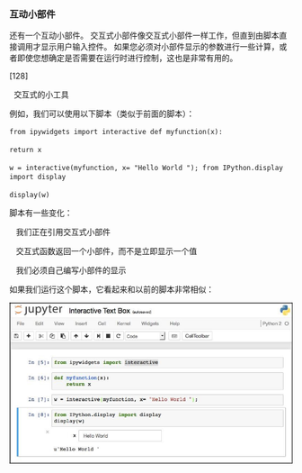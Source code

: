 ### 互动小部件

还有一个互动小部件。 交互式小部件像交互式小部件一样工作，但直到由脚本直接调用才显示用户输入控件。 如果您必须对小部件显示的参数进行一些计算，或者即使您想确定是否需要在运行时进行控制，这也是非常有用的。
 



[128]

 
交互式的小工具

例如，我们可以使用以下脚本（类似于前面的脚本）：


```
from ipywidgets import interactive def myfunction(x):

return x

w = interactive(myfunction, x= "Hello World "); from IPython.display import display

display(w)

```
脚本有一些变化：

   我们正在引用交互式小部件

   交互式函数返回一个小部件，而不是立即显示一个值

   我们必须自己编写小部件的显示

如果我们运行这个脚本，它看起来和以前的脚本非常相似：

![](/assets/jh.jpg)

